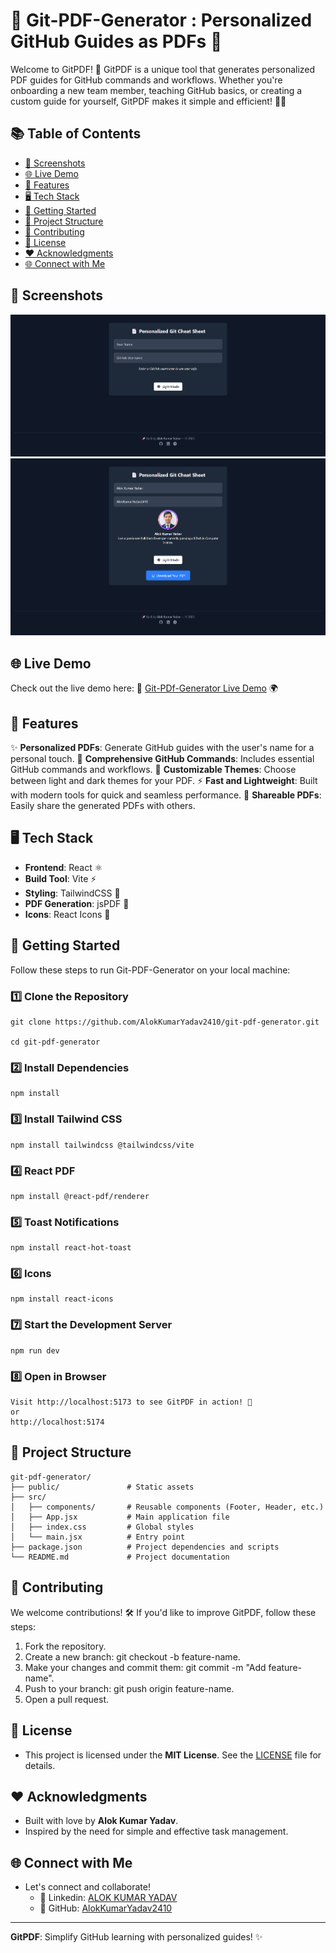 # 📄 Git-PDF-Generator : Personalized GitHub Guides as PDFs 🚀

Welcome to GitPDF! 🎉 GitPDF is a unique tool that generates personalized PDF guides for GitHub commands and workflows. Whether you're onboarding a new team member, teaching GitHub basics, or creating a custom guide for yourself, GitPDF makes it simple and efficient! 💼✨


## 📚 Table of Contents

- [🎨 Screenshots](#-screenshots)  
- [🌐 Live Demo](#-live-demo)  
- [🌟 Features](#-features)  
- [🖥️ Tech Stack](#️-tech-stack)  
- [🚀 Getting Started](#-getting-started)  
- [📂 Project Structure](#-project-structure)  
- [🤝 Contributing](#-contributing)  
- [📜 License](#-license)  
- [❤️ Acknowledgments](#%EF%B8%8F-acknowledgments)  
- [🌐 Connect with Me](#-connect-with-me)

## 🎨 Screenshots

<img alt="Home Page" src="/src/assets/home.png">
<img alt="githubuser" src="/src/assets/user.png">

## 🌐 Live Demo
Check out the live demo here: 🔗 [Git-PDf-Generator Live Demo](https://task-buddy-iota.vercel.app) 🌍

## 🌟 Features

✨ **Personalized PDFs**: Generate GitHub guides with the user's name for a personal touch.
📄 **Comprehensive GitHub Commands**: Includes essential GitHub commands and workflows.
🎨 **Customizable Themes**: Choose between light and dark themes for your PDF.
⚡ **Fast and Lightweight**: Built with modern tools for quick and seamless performance.
🔗 **Shareable PDFs**: Easily share the generated PDFs with others.


## 🖥️ Tech Stack

- **Frontend**: React ⚛️  
- **Build Tool**: Vite ⚡  
- **Styling**: TailwindCSS 🎨  
- **PDF Generation**: jsPDF 📄
- **Icons**: React Icons 🚀

## 🚀 Getting Started

Follow these steps to run Git-PDF-Generator on your local machine:

### 1️⃣ Clone the Repository
    git clone https://github.com/AlokKumarYadav2410/git-pdf-generator.git
    
    cd git-pdf-generator

### 2️⃣ Install Dependencies
    npm install

### 3️⃣ Install Tailwind CSS
    npm install tailwindcss @tailwindcss/vite

### 4️⃣ React PDF
    npm install @react-pdf/renderer

### 5️⃣ Toast Notifications
    npm install react-hot-toast

### 6️⃣ Icons
    npm install react-icons

### 7️⃣ Start the Development Server
    npm run dev

### 8️⃣ Open in Browser
    Visit http://localhost:5173 to see GitPDF in action! 🎉
    or
    http://localhost:5174

## 📂 Project Structure

    git-pdf-generator/
    ├── public/               # Static assets
    ├── src/
    │   ├── components/       # Reusable components (Footer, Header, etc.)
    │   ├── App.jsx           # Main application file
    │   ├── index.css         # Global styles
    │   └── main.jsx          # Entry point
    ├── package.json          # Project dependencies and scripts
    └── README.md             # Project documentation



## 🤝 Contributing
We welcome contributions! 🛠️ If you'd like to improve GitPDF, follow these steps:

1. Fork the repository.
2. Create a new branch: git checkout -b feature-name.
3. Make your changes and commit them: git commit -m "Add feature-name".
4. Push to your branch: git push origin feature-name.
5. Open a pull request.

## 📜 License
- This project is licensed under the **MIT License**. See the [LICENSE](LICENSE) file for details.

## ❤️ Acknowledgments
- Built with love by **Alok Kumar Yadav**.
- Inspired by the need for simple and effective task management.

## 🌐 Connect with Me
- Let's connect and collaborate!
    - 📧 Linkedin: [ALOK KUMAR YADAV](https://www.linkedin.com/in/alokkumaryadav2410) 
    - 🐙 GitHub: [AlokKumarYadav2410](https://github.com/AlokKumarYadav2410)

---
**GitPDF**: Simplify GitHub learning with personalized guides! ✨


